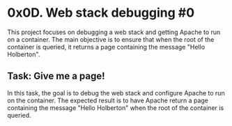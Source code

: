 # 0x0D. Web stack debugging #0

This project focuses on debugging a web stack and getting Apache to run on a container. The main objective is to ensure that when the root of the container is queried, it returns a page containing the message "Hello Holberton".

## Task: Give me a page!
In this task, the goal is to debug the web stack and configure Apache to run on the container. The expected result is to have Apache return a page containing the message "Hello Holberton" when the root of the container is queried.
